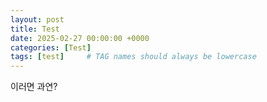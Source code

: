 ```yaml
---
layout: post
title: Test
date: 2025-02-27 00:00:00 +0000
categories: [Test]
tags: [test]     # TAG names should always be lowercase
---
```


이러면 과연?
